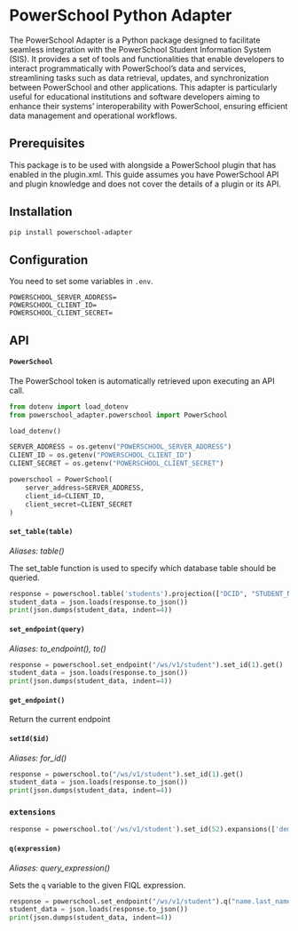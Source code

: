 # PowerSchool Python Adapter

The PowerSchool Adapter is a Python package designed to facilitate seamless integration with the PowerSchool Student Information System (SIS). It provides a set of tools and functionalities that enable developers to interact programmatically with PowerSchool’s data and services, streamlining tasks such as data retrieval, updates, and synchronization between PowerSchool and other applications. This adapter is particularly useful for educational institutions and software developers aiming to enhance their systems’ interoperability with PowerSchool, ensuring efficient data management and operational workflows.

## Prerequisites

This package is to be used with alongside a PowerSchool plugin that has enabled <oauth/> in the plugin.xml. This guide assumes you have PowerSchool API and plugin knowledge and does not cover the details of a plugin or its API.

## Installation

```bash
pip install powerschool-adapter
```

## Configuration

You need to set some variables in `.env`.

```dotenv
POWERSCHOOL_SERVER_ADDRESS=
POWERSCHOOL_CLIENT_ID=
POWERSCHOOL_CLIENT_SECRET=
```

## API

#### `PowerSchool`

The PowerSchool token is automatically retrieved upon executing an API call.

```python
from dotenv import load_dotenv
from powerschool_adapter.powerschool import PowerSchool

load_dotenv()

SERVER_ADDRESS = os.getenv("POWERSCHOOL_SERVER_ADDRESS")
CLIENT_ID = os.getenv("POWERSCHOOL_CLIENT_ID")
CLIENT_SECRET = os.getenv("POWERSCHOOL_CLIENT_SECRET")

powerschool = PowerSchool(
	server_address=SERVER_ADDRESS,
	client_id=CLIENT_ID,
	client_secret=CLIENT_SECRET
)
```

#### `set_table(table)`

_Aliases: table()_

The set_table function is used to specify which database table should be queried.

```python
response = powerschool.table('students').projection(["DCID", "STUDENT_NUMBER", "LASTFIRST"]).set_method("GET").send()
student_data = json.loads(response.to_json())
print(json.dumps(student_data, indent=4))
```

#### `set_endpoint(query)`

_Aliases: to_endpoint(), to()_

```python
response = powerschool.set_endpoint("/ws/v1/student").set_id(1).get()
student_data = json.loads(response.to_json())
print(json.dumps(student_data, indent=4))
```

#### `get_endpoint()`

Return the current endpoint

#### `setId($id)`

_Aliases: for_id()_

```python
response = powerschool.to("/ws/v1/student").set_id(1).get()
student_data = json.loads(response.to_json())
print(json.dumps(student_data, indent=4))
```

### `extensions`

```python
response = powerschool.to('/ws/v1/student').set_id(52).expansions(['demographics', 'addresses', 'alerts', 'phones', 'school_enrollment', 'ethnicity_race', 'contact', 'contact_info', 'initial_enrollment']).get()
```

#### `q(expression)`

_Aliases: query_expression()_

Sets the `q` variable to the given FIQL expression.

```python
response = powerschool.set_endpoint("/ws/v1/student").q("name.last_name==Ada*").get()
student_data = json.loads(response.to_json())
print(json.dumps(student_data, indent=4))
```
